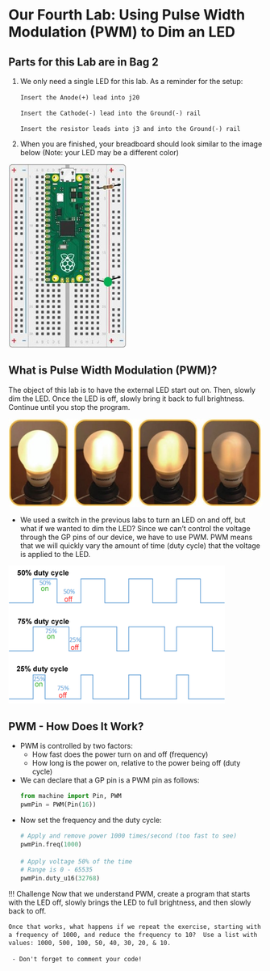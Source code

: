 # Our Fourth Lab: Using Pulse Width Modulation (PWM) to Dim an LED

## Parts for this Lab are in Bag **2**

1. We only need a single LED for this lab.  As a reminder for the setup:

    ```Insert the Anode(+) lead into j20```

    ```Insert the Cathode(-) lead into the Ground(-) rail```

    ```Insert the resistor leads into j3 and into the Ground(-) rail``` 

1. When you are finished, your breadboard should look similar to the image below (Note: your LED may be a different color)

![Lab 4](./img/lab4.jpg)

## What is Pulse Width Modulation (PWM)?

The object of this lab is to have the external LED start out on.  Then, slowly dim the LED.  Once the LED is off, slowly bring it back to full brightness.  Continue until you stop the program.

![Dimming Bulbs](./img/dimmingBulbs.jpg)

- We used a switch in the previous labs to turn an LED on and off, but what if we wanted to dim the LED?  Since we can’t control the voltage through the GP pins of our device, we have to use PWM.  PWM means that we will quickly vary the amount of time (duty cycle) that the voltage is applied to the LED.

![PWM](./img/pwm.png)

## PWM - How Does It Work?

- PWM is controlled by two factors:
    - How fast does the power turn on and off (frequency)
    - How long is the power on, relative to the power being off (duty cycle)
- We can declare that a GP pin is a PWM pin as follows:
    ```python
    from machine import Pin, PWM
    pwmPin = PWM(Pin(16))
    ```
- Now set the frequency and the duty cycle:
    ```python
    # Apply and remove power 1000 times/second (too fast to see)
    pwmPin.freq(1000)

    # Apply voltage 50% of the time
    # Range is 0 - 65535
    pwmPin.duty_u16(32768)
    ```

!!! Challenge
    Now that we understand PWM, create a program that starts with the LED off, slowly brings the LED to full brightness, and then slowly back to off.

    Once that works, what happens if we repeat the exercise, starting with a frequency of 1000, and reduce the frequency to 10?  Use a list with values: 1000, 500, 100, 50, 40, 30, 20, & 10. 

     - Don't forget to comment your code!
     